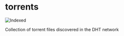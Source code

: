 torrents 
========
![Indexed](https://img.shields.io/badge/indexed-140116-blue)

Collection of torrent files discovered in the DHT network
